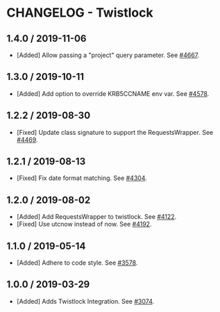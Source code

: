 # CHANGELOG - Twistlock

## 1.4.0 / 2019-11-06

* [Added] Allow passing a "project" query parameter. See [#4667](https://github.com/DataDog/integrations-core/pull/4667).

## 1.3.0 / 2019-10-11

* [Added] Add option to override KRB5CCNAME env var. See [#4578](https://github.com/DataDog/integrations-core/pull/4578).

## 1.2.2 / 2019-08-30

* [Fixed] Update class signature to support the RequestsWrapper. See [#4469](https://github.com/DataDog/integrations-core/pull/4469).

## 1.2.1 / 2019-08-13

* [Fixed] Fix date format matching. See [#4304](https://github.com/DataDog/integrations-core/pull/4304).

## 1.2.0 / 2019-08-02

* [Added] Add RequestsWrapper to twistlock. See [#4122](https://github.com/DataDog/integrations-core/pull/4122).
* [Fixed] Use utcnow instead of now. See [#4192](https://github.com/DataDog/integrations-core/pull/4192).

## 1.1.0 / 2019-05-14

* [Added] Adhere to code style. See [#3578](https://github.com/DataDog/integrations-core/pull/3578).

## 1.0.0 / 2019-03-29

* [Added] Adds Twistlock Integration. See [#3074](https://github.com/DataDog/integrations-core/pull/3074).

